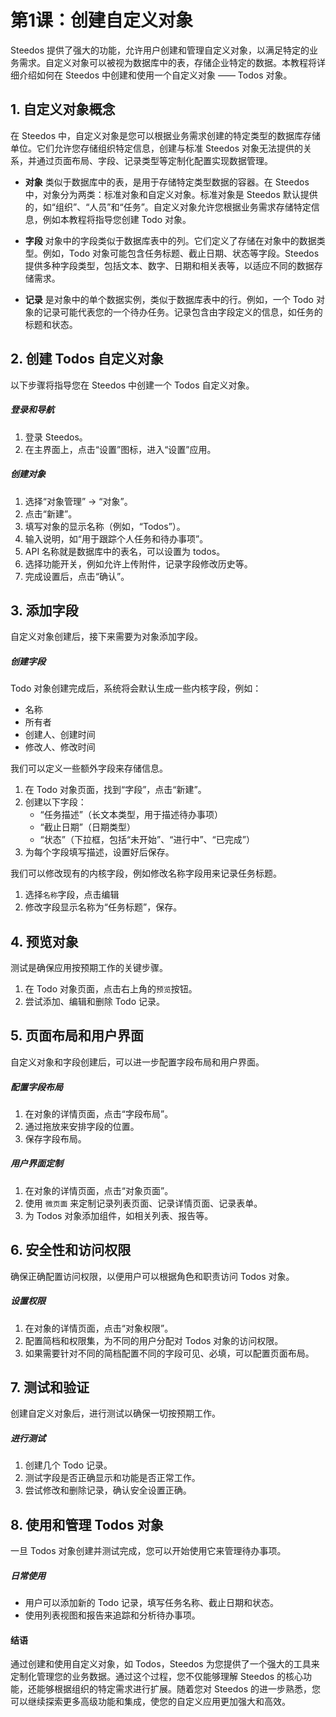# 第1课：创建自定义对象

Steedos 提供了强大的功能，允许用户创建和管理自定义对象，以满足特定的业务需求。自定义对象可以被视为数据库中的表，存储企业特定的数据。本教程将详细介绍如何在 Steedos 中创建和使用一个自定义对象 —— Todos 对象。

## 1. 自定义对象概念

在 Steedos 中，自定义对象是您可以根据业务需求创建的特定类型的数据库存储单位。它们允许您存储组织特定信息，创建与标准 Steedos 对象无法提供的关系，并通过页面布局、字段、记录类型等定制化配置实现数据管理。

- **对象** 类似于数据库中的表，是用于存储特定类型数据的容器。在 Steedos 中，对象分为两类：标准对象和自定义对象。标准对象是 Steedos 默认提供的，如“组织”、“人员”和“任务”。自定义对象允许您根据业务需求存储特定信息，例如本教程将指导您创建 Todo 对象。

- **字段** 对象中的字段类似于数据库表中的列。它们定义了存储在对象中的数据类型。例如，Todo 对象可能包含任务标题、截止日期、状态等字段。Steedos 提供多种字段类型，包括文本、数字、日期和相关表等，以适应不同的数据存储需求。

- **记录** 是对象中的单个数据实例，类似于数据库表中的行。例如，一个 Todo 对象的记录可能代表您的一个待办任务。记录包含由字段定义的信息，如任务的标题和状态。

## 2. 创建 Todos 自定义对象

以下步骤将指导您在 Steedos 中创建一个 Todos 自定义对象。

##### 登录和导航
1. 登录 Steedos。
2. 在主界面上，点击“设置”图标，进入“设置”应用。

##### 创建对象
1. 选择“对象管理” -> “对象”。
2. 点击“新建”。
3. 填写对象的显示名称（例如，“Todos”）。
4. 输入说明，如“用于跟踪个人任务和待办事项”。
5. API 名称就是数据库中的表名，可以设置为 todos。
6. 选择功能开关，例如允许上传附件，记录字段修改历史等。
7. 完成设置后，点击“确认”。

## 3. 添加字段
自定义对象创建后，接下来需要为对象添加字段。

##### 创建字段

Todo 对象创建完成后，系统将会默认生成一些内核字段，例如：

- 名称
- 所有者
- 创建人、创建时间
- 修改人、修改时间

我们可以定义一些额外字段来存储信息。

1. 在 Todo 对象页面，找到“字段”，点击“新建”。
2. 创建以下字段：
   - “任务描述”（长文本类型，用于描述待办事项）
   - “截止日期”（日期类型）
   - “状态”（下拉框，包括“未开始”、“进行中”、“已完成”）
3. 为每个字段填写描述，设置好后保存。

我们可以修改现有的内核字段，例如修改名称字段用来记录任务标题。

1. 选择`名称`字段，点击编辑
2. 修改字段显示名称为“任务标题”，保存。


## 4. 预览对象

测试是确保应用按预期工作的关键步骤。
1. 在 Todo 对象页面，点击右上角的`预览`按钮。 
2. 尝试添加、编辑和删除 Todo 记录。

## 5. 页面布局和用户界面
自定义对象和字段创建后，可以进一步配置字段布局和用户界面。

##### 配置字段布局
1. 在对象的详情页面，点击“字段布局”。
3. 通过拖放来安排字段的位置。
4. 保存字段布局。

##### 用户界面定制
1. 在对象的详情页面，点击“对象页面”。
2. 使用 `微页面` 来定制记录列表页面、记录详情页面、记录表单。
3. 为 Todos 对象添加组件，如相关列表、报告等。

## 6. 安全性和访问权限
确保正确配置访问权限，以便用户可以根据角色和职责访问 Todos 对象。

##### 设置权限
1. 在对象的详情页面，点击“对象权限”。
2. 配置简档和权限集，为不同的用户分配对 Todos 对象的访问权限。
3. 如果需要针对不同的简档配置不同的字段可见、必填，可以配置页面布局。

## 7. 测试和验证
创建自定义对象后，进行测试以确保一切按预期工作。

##### 进行测试
1. 创建几个 Todo 记录。
2. 测试字段是否正确显示和功能是否正常工作。
3. 尝试修改和删除记录，确认安全设置正确。

## 8. 使用和管理 Todos 对象
一旦 Todos 对象创建并测试完成，您可以开始使用它来管理待办事项。

##### 日常使用
- 用户可以添加新的 Todo 记录，填写任务名称、截止日期和状态。
- 使用列表视图和报告来追踪和分析待办事项。

#### 结语
通过创建和使用自定义对象，如 Todos，Steedos 为您提供了一个强大的工具来定制化管理您的业务数据。通过这个过程，您不仅能够理解 Steedos 的核心功能，还能够根据组织的特定需求进行扩展。随着您对 Steedos 的进一步熟悉，您可以继续探索更多高级功能和集成，使您的自定义应用更加强大和高效。
